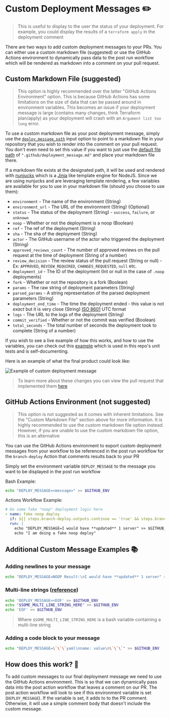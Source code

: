 # Custom Deployment Messages ✏️

> This is useful to display to the user the status of your deployment. For example, you could display the results of a `terraform apply` in the deployment comment

There are two ways to add custom deployment messages to your PRs. You can either use a custom markdown file (suggested) or use the GitHub Actions environment to dynamically pass data to the post run workflow which will be rendered as markdown into a comment on your pull request.

## Custom Markdown File (suggested)

> This option is highly recommended over the latter "GitHub Actions Environment" option. This is because GitHub Actions has some limitations on the size of data that can be passed around in environment variables. This becomes an issue if your deployment message is large (contains many changes, think Terraform plan/apply) as your deployment will crash with an `Argument list too long` error.

To use a custom markdown file as your post deployment message, simply use the [`deploy_message_path`](https://github.com/github/branch-deploy/blob/37b50ea86202af7b5505b62bf3eb326da0614b60/action.yml#L124-L127) input option to point to a markdown file in your repository that you wish to render into the comment on your pull request. You don't even need to set this value if you want to just use the [default file path](https://github.com/github/branch-deploy/blob/37b50ea86202af7b5505b62bf3eb326da0614b60/action.yml#L127) of `".github/deployment_message.md"` and place your markdown file there.

If a markdown file exists at the designated path, it will be used and rendered with [nunjucks](http://mozilla.github.io/nunjucks/) which is a [Jinja](https://jinja.palletsprojects.com/en/3.1.x/) like template engine for NodeJS. Since we are using nunjucks and are leveraging template rendering, a few variables are available for you to use in your markdown file (should you choose to use them):

- `environment` - The name of the environment (String)
- `environment_url` - The URL of the environment (String) {Optional}
- `status` - The status of the deployment (String) - `success`, `failure`, or `unknown`
- `noop` - Whether or not the deployment is a noop (Boolean)
- `ref` - The ref of the deployment (String)
- `sha` - The sha of the deployment (String)
- `actor` - The GitHub username of the actor who triggered the deployment (String)
- `approved_reviews_count` - The number of approved reviews on the pull request at the time of deployment (String of a number)
- `review_decision` - The review status of the pull request (String or null) - Ex: `APPROVED`, `REVIEW_REQUIRED`, `CHANGES_REQUESTED`, `null` etc.
- `deployment_id` - The ID of the deployment (Int or null in the case of `.noop` deployments)
- `fork` - Whether or not the repository is a fork (Boolean)
- `params` - The raw string of deployment parameters (String)
- `parsed_params` - A string representation of the parsed deployment parameters (String)
- `deployment_end_time` - The time the deployment ended - this value is not _exact_ but it is very close (String) [ISO 8601](https://en.wikipedia.org/wiki/ISO_8601) UTC format
- `logs` - The URL to the logs of the deployment (String)
- `commit_verified` - Whether or not the commit was verified (Boolean)
- `total_seconds` - The total number of seconds the deployment took to complete (String of a number)

If you wish to see a live example of how this works, and how to use the variables, you can check out this [example](https://github.com/github/branch-deploy/blob/691e5df06b952d1f22c2fee49f97e33a8a8c64db/__tests__/templates/test_deployment_message.md) which is used in this repo's unit tests and is self-documenting.

Here is an example of what the final product could look like:

![Example of custom deployment message](assets/custom-comment.png)

> To learn more about these changes you can view the pull request that implemented them [here](https://github.com/github/branch-deploy/pull/174)

## GitHub Actions Environment (not suggested)

> This option is not suggested as it comes with inherent limitations. See the "Custom Markdown File" section above for more information. It is highly recommended to use the custom markdown file option instead. However, if you are unable to use the custom markdown file option, this is an alternative

You can use the GitHub Actions environment to export custom deployment messages from your workflow to be referenced in the post run workflow for the `branch-deploy` Action that comments results back to your PR

Simply set the environment variable `DEPLOY_MESSAGE` to the message you want to be displayed in the post run workflow

Bash Example:

```bash
echo "DEPLOY_MESSAGE=<message>" >> $GITHUB_ENV
```

Actions Workflow Example:

```yaml
# Do some fake "noop" deployment logic here
- name: fake noop deploy
  if: ${{ steps.branch-deploy.outputs.continue == 'true' && steps.branch-deploy.outputs.noop == 'true' }}
  run: |
    echo "DEPLOY_MESSAGE=I would have **updated** 1 server" >> $GITHUB_ENV
    echo "I am doing a fake noop deploy"
```

## Additional Custom Message Examples 📚

### Adding newlines to your message

```bash
echo "DEPLOY_MESSAGE=NOOP Result:\nI would have **updated** 1 server" >> $GITHUB_ENV
```

### Multi-line strings ([reference](https://docs.github.com/en/actions/using-workflows/workflow-commands-for-github-actions#example-2))

```bash
echo 'DEPLOY_MESSAGE<<EOF' >> $GITHUB_ENV
echo "$SOME_MULTI_LINE_STRING_HERE" >> $GITHUB_ENV
echo 'EOF' >> $GITHUB_ENV
```

> Where `$SOME_MULTI_LINE_STRING_HERE` is a bash variable containing a multi-line string

### Adding a code block to your message

```bash
echo "DEPLOY_MESSAGE=\`\`\`yaml\nname: value\n\`\`\`" >> $GITHUB_ENV
```

## How does this work? 🤔

To add custom messages to our final deployment message we need to use the GitHub Actions environment. This is so that we can dynamically pass data into the post action workflow that leaves a comment on our PR. The post action workflow will look to see if this environment variable is set (`DEPLOY_MESSAGE`). If the variable is set, it adds to to the PR comment. Otherwise, it will use a simple comment body that doesn't include the custom message.
